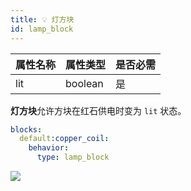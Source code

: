 ```yaml
---
title: 💡 灯方块
id: lamp_block
---
```


| 属性名称 | 属性类型 | 是否必需 |
|---|---|---|
| lit | boolean | 是 |

**灯方块**允许方块在红石供电时变为 `lit` 状态。

```yaml
blocks:
  default:copper_coil:
    behavior:
      type: lamp_block
```

![](/img/lamp_block.png)
